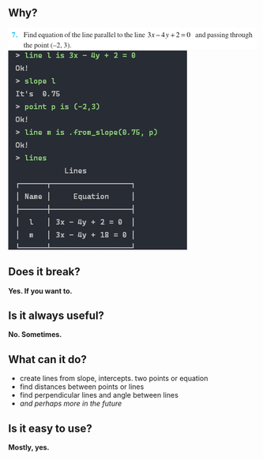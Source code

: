 ## Why?
![img.png](img.png)
![img_1.png](img_1.png)

## Does it break?
**Yes. If you want to.**

## Is it always useful?
**No. Sometimes.**

## What can it do?
- create lines from slope, intercepts. two points or equation
- find distances between points or lines
- find perpendicular lines and angle between lines
- *and perhaps more in the future*

## Is it easy to use?
**Mostly, yes.**